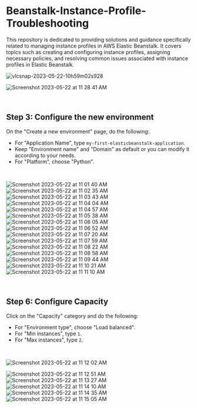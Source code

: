 # Beanstalk-Instance-Profile-Troubleshooting
This repository is dedicated to providing solutions and guidance specifically related to managing instance profiles in AWS Elastic Beanstalk. It covers topics such as creating and configuring instance profiles, assigning necessary policies, and resolving common issues associated with instance profiles in Elastic Beanstalk.

![vlcsnap-2023-05-22-10h59m02s928](https://github.com/amideb/Beanstalk-Instance-Profile-Troubleshooting/assets/57451228/4ef784c9-03fe-4f48-99cb-90d01b6c0926)

![Screenshot 2023-05-22 at 11 28 41 AM](https://github.com/amideb/Beanstalk-Instance-Profile-Troubleshooting/assets/57451228/0bc76619-a29e-4379-afaa-472fa72bc993)

<br>


## Step 3: Configure the new environment

On the "Create a new environment" page, do the following:

-   For "Application Name", type `my-first-elasticbeanstalk-application`.
-   Keep "Environment name" and "Domain" as default or you can modify it according to your needs.
-   For "Platform", choose "Python".

<br>

![Screenshot 2023-05-22 at 11 01 40 AM](https://github.com/amideb/Beanstalk-Instance-Profile-Troubleshooting/assets/57451228/90de27da-7331-42e6-bc54-2ec625684495)
![Screenshot 2023-05-22 at 11 02 35 AM](https://github.com/amideb/Beanstalk-Instance-Profile-Troubleshooting/assets/57451228/6f668efa-0081-420f-aaa6-b9153a449191)
![Screenshot 2023-05-22 at 11 03 43 AM](https://github.com/amideb/Beanstalk-Instance-Profile-Troubleshooting/assets/57451228/6dcec3b5-deeb-4540-b16e-3187deef0971)
![Screenshot 2023-05-22 at 11 04 04 AM](https://github.com/amideb/Beanstalk-Instance-Profile-Troubleshooting/assets/57451228/f7921742-757a-4ed6-b8d7-153563d1967a)
![Screenshot 2023-05-22 at 11 04 57 AM](https://github.com/amideb/Beanstalk-Instance-Profile-Troubleshooting/assets/57451228/ec826f92-653a-4e77-a5bd-4278fd32ebc6)
![Screenshot 2023-05-22 at 11 05 38 AM](https://github.com/amideb/Beanstalk-Instance-Profile-Troubleshooting/assets/57451228/ee34b838-ba4b-49d2-a524-96d61ad2cc94)
![Screenshot 2023-05-22 at 11 06 05 AM](https://github.com/amideb/Beanstalk-Instance-Profile-Troubleshooting/assets/57451228/a41d998e-18da-483f-9d4f-49023b4a4404)
![Screenshot 2023-05-22 at 11 06 52 AM](https://github.com/amideb/Beanstalk-Instance-Profile-Troubleshooting/assets/57451228/57a9d04b-0eca-45e4-920c-24f5bb562108)
![Screenshot 2023-05-22 at 11 07 20 AM](https://github.com/amideb/Beanstalk-Instance-Profile-Troubleshooting/assets/57451228/17bf9c3f-2a08-4e35-99ce-d291355c19c0)
![Screenshot 2023-05-22 at 11 07 59 AM](https://github.com/amideb/Beanstalk-Instance-Profile-Troubleshooting/assets/57451228/faf17db7-d124-4cba-abff-f9916639ff26)
![Screenshot 2023-05-22 at 11 08 22 AM](https://github.com/amideb/Beanstalk-Instance-Profile-Troubleshooting/assets/57451228/e7dc9b9b-c3d4-481f-a261-e2a2269f633d)
![Screenshot 2023-05-22 at 11 08 58 AM](https://github.com/amideb/Beanstalk-Instance-Profile-Troubleshooting/assets/57451228/e16f6bfc-5e8f-4213-a0be-b225c7763af4)
![Screenshot 2023-05-22 at 11 09 44 AM](https://github.com/amideb/Beanstalk-Instance-Profile-Troubleshooting/assets/57451228/edec9838-b2e2-424c-a433-71701b0851ad)
![Screenshot 2023-05-22 at 11 10 21 AM](https://github.com/amideb/Beanstalk-Instance-Profile-Troubleshooting/assets/57451228/d06de6fc-46bf-4e95-9ff6-3923631334e7)
![Screenshot 2023-05-22 at 11 11 10 AM](https://github.com/amideb/Beanstalk-Instance-Profile-Troubleshooting/assets/57451228/24d80c4b-95b0-42c9-aa1b-0f0442a2c599)

<br>

## Step 6: Configure Capacity

Click on the "Capacity" category and do the following:

-   For "Environment type", choose "Load balanced".
-   For "Min instances", type `1`.
-   For "Max instances", type `2`.

<br>


![Screenshot 2023-05-22 at 11 12 02 AM](https://github.com/amideb/Beanstalk-Instance-Profile-Troubleshooting/assets/57451228/6608d1ed-cec3-40e6-b8b4-ccccec3ddd64)



![Screenshot 2023-05-22 at 11 12 51 AM](https://github.com/amideb/Beanstalk-Instance-Profile-Troubleshooting/assets/57451228/fbb4ba78-6116-4377-a1b5-aa5b869480ef)
![Screenshot 2023-05-22 at 11 13 27 AM](https://github.com/amideb/Beanstalk-Instance-Profile-Troubleshooting/assets/57451228/78af24f6-5a93-4bbc-9694-110b1c1b5c8f)
![Screenshot 2023-05-22 at 11 14 10 AM](https://github.com/amideb/Beanstalk-Instance-Profile-Troubleshooting/assets/57451228/72a1cca4-2356-4eca-bb4c-2abc45e521fd)
![Screenshot 2023-05-22 at 11 14 35 AM](https://github.com/amideb/Beanstalk-Instance-Profile-Troubleshooting/assets/57451228/4793c634-44ae-4a9c-add9-9475395b65cd)
![Screenshot 2023-05-22 at 11 15 05 AM](https://github.com/amideb/Beanstalk-Instance-Profile-Troubleshooting/assets/57451228/9c35b468-e98e-4000-b936-b8d976e7edec)
